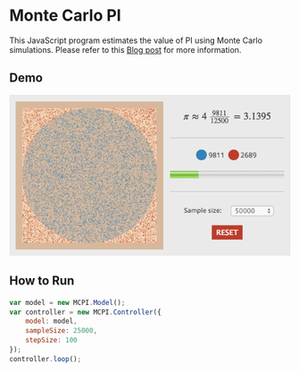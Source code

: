 # Monte Carlo PI

This JavaScript program estimates the value of PI using Monte Carlo simulations. Please refer to this [Blog post](http://davidrobles.net/blog/estimating-pi-using-monte-carlo-simulations/) for more information.

## Demo

![alt text](img/demo.png "Logo Title Text 1")

## How to Run

```javascript
var model = new MCPI.Model();
var controller = new MCPI.Controller({
    model: model,
    sampleSize: 25000,
    stepSize: 100
});
controller.loop();
```
